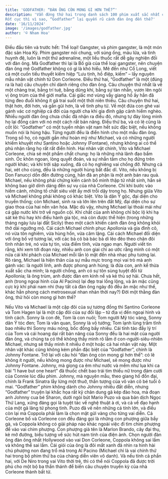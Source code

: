 ```yaml
---
title: 'GODFATHER: “ĐÀN ÔNG CÒN MONG GÌ HƠN THẾ?”'
description: 'Vẫn đứng thứ hai trong danh sách 100 phim xuất sắc nhất của Viện phim Mỹ; vẫn đứng thứ hai trong Top 250 phim cao điểm nhất của IDMB. Và tiếp tục được không ít đàn ông gọi tên, khi được hỏi về bộ phim mình yêu thích nhất.
Rốt cục thì vì sao, “Godfather” lại quyến rũ cánh đàn ông đến thế?'
date: '16/11/2024'
image: '/images/godfather.jpg'
author: '© Nham Hoa'
---
```


Điều đầu tiên và trước hết: Thể loại! Gangster, và phim gangster, là một món đặc sản Hoa Kỳ. Phim gangster nói chung, với súng ống, máu lửa, và tình huynh đệ, luôn là một thứ adrenaline, một liều thuốc rất dễ gây nghiện đối với đàn ông. Mà Godfather thì lại là Bố già của thể loại gangster, nên chuyện đàn ông mê Godfather không có gì là khó hiểu. Mê đến như Cổ Long, viết cả một cuốn tiểu thuyết kiếm hiệp “Lưu tinh, hồ điệp, kiếm” – lấy nguyên mẫu nhân vật chính từ Don Corleone.
Điều thứ hai, “Godfather” là một (đúng ra là hai) câu chuyện chỉ dành riêng cho đàn ông. Câu chuyện thứ nhất là về một chàng trai, bằng trí tuệ, bằng dũng khí, bằng sự tàn nhẫn, vươn lên ngôi vị ông trùm của thế giới mafia. Cái giấc mơ vùng vẫy giang hồ ấy hẳn đã từng đeo đuổi không ít gã trai suốt một thời niên thiếu. Câu chuyện thứ hai, thật hơn, đời hơn, và gần gũi hơn, là về tình phụ tử. Về một đứa con ghé vai gánh vác cơ nghiệp cả đời của người cha khi gia đình gặp cảnh hiểm nghèo. Nhiều người đàn ông chưa chắc đã nhận ra điều đó, nhưng tự đáy lòng mình họ lại đồng cảm với nó một cách rất bản năng.
Điều thứ ba, và có lẽ cũng là cốt lõi: “Godfather” có một tuyến nhân vật nam hết sức đặc biệt, nếu không muốn nói là hùng hậu. Từng người đều là điển hình cho một mẫu đàn ông. Trong số họ, có người gần như hoàn mỹ như Michael, và có những người khiếm khuyết như Santino hoặc Johnny (Fontane), nhưng không ai có thể phủ nhận rằng họ rất rất điển hình.
Hai nhân vật chính, Vito và Michael Corleone, chia sẻ một phẩm chất chung: họ là những nhà lãnh đạo bẩm sinh. Óc khôn ngoan, lòng quyết đoán, và sự nhẫn tâm cho họ đứng trên người khác; và khi trời sập xuống, đã có họ nghiêng vai chống đỡ. Nhưng cả hai, xét cho cùng, đều là những người hùng bất đắc dĩ. Vito, nếu không bị Don Fanucci dồn đến đường cùng, hẳn đã an phận là một anh bán rau quả. Michael, nếu không phải chứng kiến cảnh bố mình thập tử nhất sinh, hẳn sẽ không bao giờ dính dáng đến sự vụ của nhà Corleone. Chỉ khi bước vào hiểm cảnh, những tố chất siêu việt ấy mới trỗi dậy trong họ.
Nhưng giữa Vito và Michael không phải không có khác biệt. Vito là dân Ý gộc, đại diện cho truyền thống; còn Michael, sinh ra và lớn lên trên đất Mỹ, đại diện cho sự giao thoa của hai nền văn hóa. Mặc dù vậy, nhưng Michael lại thoải mái như cá gặp nước khi trở về nguồn cội. Khí chất của anh không chỉ bộc lộ khi hạ sát kẻ thù hay khi điều hành gia tộc, mà còn được thể hiện (trong những tháng ngày lưu lại đất Sicily) theo một cách khiến cánh đàn ông không khỏi thở dài ngưỡng mộ. Cái cách Michael chinh phục Apollonia và gia đình cô, nó vừa tôn nghiêm, vừa hùng hồn, vừa câm lặng. Cái cách Michael đối diện với ông bố vợ tương lai, với các bà cô bà bác bà dì lẽo đẽo theo chân đôi tình nhân trẻ, nó vừa tự tin, vừa điềm tĩnh, vừa ngạo mạn.
Người viết tin rằng, khi xem tới đoạn này, nhiều anh con giai chỉ ao ước rằng mình có một nửa cái khí phách của Michael mỗi lần ló mặt đến nhà nhạc phụ tương lai. Rõ ràng, Michael là hiện thân của sự mẫu mực trong mọi vai trò mà anh gánh vác: là người lính, anh được phong anh hùng; là đứa con, anh kế thừa xuất sắc cha mình; là người chồng, anh có sự tôn sùng tuyệt đối từ Apollonia; là ông trùm, anh được đàn em kính nể và kẻ thù sợ hãi. Chưa hết, anh (trong ngoại hình của Al Pacino) lại đẹp trai lồng lộng, và ăn mặc cũng cực kỳ khí phái nam nhi (hay tất cả đàn ông ngày đó đều ăn mặc như thế, khác hẳn phong cách metrosexual nhan nhản thời nay?) Đời một thằng đàn ông, thử hỏi còn mong gì hơn thế?

Nếu Vito và Michael là một cặp đôi của sự tương đồng thì Santino Corleone và Tom Hagen lại là một cặp đôi của sự đối lập – từ địa vị đến ngoại hình và tính cách. Sonny là con đẻ, Tom là con nuôi; Tom người Mỹ tóc vàng, Sonny dân Ý tóc đen; Tom là văn quan, Sonny là võ tướng; Tom lạnh lùng trầm tĩnh bao nhiêu thì Sonny máu nóng, bốc đồng bấy nhiêu. Cái tỉnh táo đầy lý trí của Tom và cái hoang dại rất bản năng của Sonny đều là hai mặt của người đàn ông, và chúng ta có thể không thấy mình rõ lắm ở con-người-siêu-nhiên Michael, nhưng sẽ thấy mình ít nhiều ở một hoặc cả hai nhân vật này.
Một nhân vật khác cũng không kém phần đặc biệt của “Godfather”, chính là Johnny Fontane. Trở lại với câu hỏi “đàn ông còn mong gì hơn thế”: có lẽ không ít người, nếu không mong được như Michael, sẽ mong được như Johnny Fontane. Johnny, mà giọng ca êm như nước và mềm như lụa khi ca bài “I have but one heart” đã thuốc chết bao trái tim thiếu nữ trong đám cưới của Connie lúc đầu phim.
Johnny, mà nguyên mẫu, theo giang hồ đồn đại, chính là Frank Sinatra lẫy lừng một thuở, thần tượng của vô vàn cô bé tuổi ô mai. “Godfather” phim không dành cho Johnny nhiều đất diễn, nhưng “Godfather” truyện lại khắc họa rất kỹ chân dung gã kép đào hoa, mà đoạn anh Johnny cua bé Sharon, dưới ngòi bút Mario Puzo và qua bản dịch Ngọc Thứ Lang, xứng đáng gọi là tuyệt tác về nghệ thuật à ơi, và cả về đạo hạnh của một gã lãng tử phong tình.
Puzo đã vẽ nên những cá tính lớn, và điều còn lại mà Coppola phải làm là chọn mặt gửi vàng cho từng vai diễn.
Cả Corleone bố và Corleone con đều đáng gọi là những con phượng giữa bầy gà, và Coppola không có giải pháp nào khác ngoài việc đi tìm chim phượng để vào vai chim phượng. Con phượng già tên là Marlon Brando, cây đại thụ, kẻ mở đường, biểu tượng về sức hút nam tính của điện ảnh. Chọn người đàn ông đàn ông nhất Hollywood vào vai Don Corleone, Coppola không sai lầm và không thể sai lầm. Cái giỏi của ông là đôi mắt xanh đã nhìn ra hình hài chú phượng non đang trổ mã trong Al Pacino (Michael chỉ là vai chính thứ hai trong bộ phim thứ ba của chàng diễn viên vô danh). Và nếu tính cả phần hai, với De Niro trong vai Vito thời trẻ, thì có thể nói Coppola đã được trời phú cho một bộ ba thần thánh để biến câu chuyện truyền kỳ của nhà Corleone thành bất tử.
